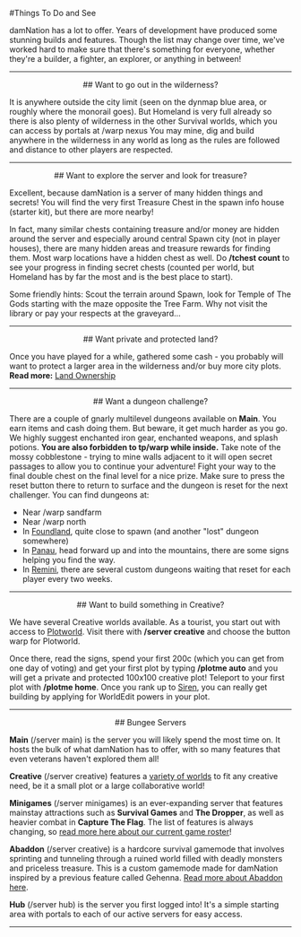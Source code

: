 ---
---
#Things To Do and See

damNation has a lot to offer. Years of development have produced some stunning builds and features. Though the list may change over time, we've worked hard to make sure that there's something for everyone, whether they're a builder, a fighter, an explorer, or anything in between!

___

<div style="text-align: center;" markdown="1">
## Want to go out in the wilderness?
</div>

It is anywhere outside the city limit (seen on the dynmap blue area, or roughly where the monorail goes). But Homeland is very full already so there is also plenty of wilderness in the other Survival worlds, which you can access by portals at /warp nexus You may mine, dig and build anywhere in the wilderness in any world as long as the rules are followed and distance to other players are respected.

___

<div style="text-align: center;" markdown="1">
## Want to explore the server and look for treasure?
</div>

Excellent, because damNation is a server of many hidden things and secrets! You will find the very first Treasure Chest in the spawn info house (starter kit), but there are more nearby!

In fact, many similar chests containing treasure and/or money are hidden around the server and especially around central Spawn city (not in player houses), there are many hidden areas and treasure rewards for finding them. Most warp locations have a hidden chest as well. Do **/tchest count** to see your progress in finding secret chests (counted per world, but Homeland has by far the most and is the best place to start).

Some friendly hints: Scout the terrain around Spawn, look for Temple of The Gods starting with the maze opposite the Tree Farm. Why not visit the library or pay your respects at the graveyard...

___

<div style="text-align: center;" markdown="1">
## Want private and protected land?
</div>

Once you have played for a while, gathered some cash - you probably will want to protect a larger area in the wilderness and/or buy more city plots. **Read more:** [Land Ownership]({{site.baseurl}}/land-ownership)

___

<div style="text-align: center;" markdown="1">
## Want a dungeon challenge?
</div>

There are a couple of gnarly multilevel dungeons available on **Main**. You earn items and cash doing them. But beware, it get much harder as you go. We highly suggest enchanted iron gear, enchanted weapons, and splash potions. **You are also forbidden to tp/warp while inside.** Take note of the mossy cobblestone - trying to mine walls adjacent to it will open secret passages to allow you to continue your adventure! Fight your way to the final double chest on the final level for a nice prize. Make sure to press the reset button there to return to surface and the dungeon is reset for the next challenger. You can find dungeons at:

*   Near /warp sandfarm
*   Near /warp north
*   In [Foundland]({{site.baseurl}}/foundland), quite close to spawn (and another "lost" dungeon somewhere)
*   In [Panau]({{site.baseurl}}/panau), head forward up and into the mountains, there are some signs helping you find the way.
*   In [Remini]({{site.baseurl}}/remini), there are several custom dungeons waiting that reset for each player every two weeks.

___

<div style="text-align: center;" markdown="1">
## Want to build something in Creative?
</div>

We have several Creative worlds available. As a tourist, you start out with access to [Plotworld]({{site.baseurl}}/plotworld). Visit there with **/server creative** and choose the button warp for Plotworld. 

Once there, read the signs, spend your first 200c (which you can get from one day of voting) and get your first plot by typing **/plotme auto** and you will get a private and protected 100x100 creative plot! Teleport to your first plot with **/plotme home**. Once you rank up to [Siren]({{site.baseurl}}/ranks), you can really get building by applying for WorldEdit powers in your plot.

___

<div style="text-align: center;" markdown="1">
## Bungee Servers
</div>

**Main** (/server main) is the server you will likely spend the most time on. It hosts the bulk of what damNation has to offer, with so many features that even veterans haven't explored them all!

**Creative** (/server creative) features a [variety of worlds]({{site.baseurl}}/creative-worlds) to fit any creative need, be it a small plot or a large collaborative world!

**Minigames** (/server minigames) is an ever-expanding server that features mainstay attractions such as **Survival Games** and **The Dropper**, as well as heavier combat in **Capture The Flag**. The list of features is always changing, so [read more here about our current game roster]({{site.baseurl}}/mg-features)!

**Abaddon** (/server creative) is a hardcore survival gamemode that involves sprinting and tunneling through a ruined world filled with deadly monsters and priceless treasure. This is a custom gamemode made for damNation inspired by a previous feature called Gehenna. [Read more about Abaddon here]({{site.baseurl}}/ab-gameplay).

**Hub** (/server hub) is the server you first logged into! It's a simple starting area with portals to each of our active servers for easy access.

___
